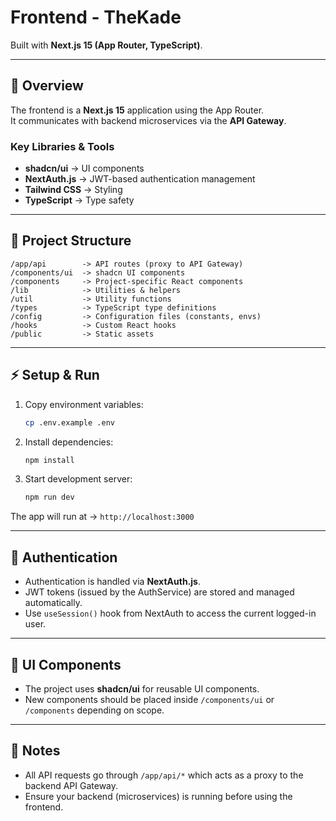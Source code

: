 # Frontend - TheKade

Built with **Next.js 15 (App Router, TypeScript)**.

---

## 🚀 Overview

The frontend is a **Next.js 15** application using the App Router.  
It communicates with backend microservices via the **API Gateway**.

### Key Libraries & Tools

- **shadcn/ui** → UI components
- **NextAuth.js** → JWT-based authentication management
- **Tailwind CSS** → Styling
- **TypeScript** → Type safety

---

## 📂 Project Structure

```
/app/api        -> API routes (proxy to API Gateway)
/components/ui  -> shadcn UI components
/components     -> Project-specific React components
/lib            -> Utilities & helpers
/util           -> Utility functions
/types          -> TypeScript type definitions
/config         -> Configuration files (constants, envs)
/hooks          -> Custom React hooks
/public         -> Static assets
```

---

## ⚡ Setup & Run

1. Copy environment variables:

   ```bash
   cp .env.example .env
   ```

2. Install dependencies:

   ```bash
   npm install
   ```

3. Start development server:
   ```bash
   npm run dev
   ```

The app will run at → `http://localhost:3000`

---

## 🔑 Authentication

- Authentication is handled via **NextAuth.js**.
- JWT tokens (issued by the AuthService) are stored and managed automatically.
- Use `useSession()` hook from NextAuth to access the current logged-in user.

---

## 🎨 UI Components

- The project uses **shadcn/ui** for reusable UI components.
- New components should be placed inside `/components/ui` or `/components` depending on scope.

---

## 📘 Notes

- All API requests go through `/app/api/*` which acts as a proxy to the backend API Gateway.
- Ensure your backend (microservices) is running before using the frontend.
